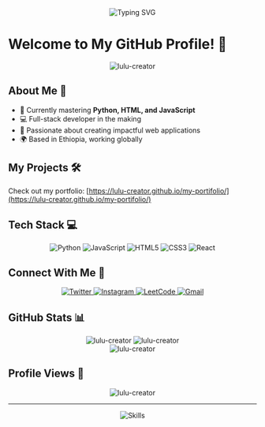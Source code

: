 <div align="center">
  <img src="https://readme-typing-svg.herokuapp.com?font=Roboto&pause=1000&color=FF0000&center=true&vCenter=true&width=435&lines=Hi+there!+I'm+Leul;A+passionate+coder+from+Ethiopia" alt="Typing SVG" />
</div>

# Welcome to My GitHub Profile! 👋

<div align="center">
  <img src="https://github-profile-trophy.vercel.app/?username=lulu-creator&theme=radical&no-frame=true&no-bg=true&margin-w=4" alt="lulu-creator" />
</div>

## About Me 🚀

- 🌱 Currently mastering **Python, HTML, and JavaScript**
- 💻 Full-stack developer in the making
- 🎯 Passionate about creating impactful web applications
- 🌍 Based in Ethiopia, working globally

## My Projects 🛠️

Check out my portfolio: [https://lulu-creator.github.io/my-portifolio/](https://lulu-creator.github.io/my-portifolio/)

## Tech Stack 💻

<div align="center">
  <img src="https://img.shields.io/badge/Python-3776AB?style=for-the-badge&logo=python&logoColor=white" alt="Python"/>
  <img src="https://img.shields.io/badge/JavaScript-F7DF1E?style=for-the-badge&logo=javascript&logoColor=black" alt="JavaScript"/>
  <img src="https://img.shields.io/badge/HTML5-E34F26?style=for-the-badge&logo=html5&logoColor=white" alt="HTML5"/>
  <img src="https://img.shields.io/badge/CSS3-1572B6?style=for-the-badge&logo=css3&logoColor=white" alt="CSS3"/>
  <img src="https://img.shields.io/badge/React-20232A?style=for-the-badge&logo=react&logoColor=61DAFB" alt="React"/>
</div>

## Connect With Me 🤝

<div align="center">
  <a href="https://twitter.com/leulleo8" target="_blank">
    <img src="https://img.shields.io/badge/Twitter-1DA1F2?style=for-the-badge&logo=twitter&logoColor=white" alt="Twitter"/>
  </a>
  <a href="https://instagram.com/@leul9_06" target="_blank">
    <img src="https://img.shields.io/badge/Instagram-E4405F?style=for-the-badge&logo=instagram&logoColor=white" alt="Instagram"/>
  </a>
  <a href="https://leetcode.com/u/leul12/" target="_blank">
    <img src="https://img.shields.io/badge/-LeetCode-FFA116?style=for-the-badge&logo=LeetCode&logoColor=black" alt="LeetCode"/>
  </a>
  <a href="mailto:leulabiti97@gmail.com">
    <img src="https://img.shields.io/badge/Gmail-D14836?style=for-the-badge&logo=gmail&logoColor=white" alt="Gmail"/>
  </a>
</div>

## GitHub Stats 📊

<div align="center">
  <img src="https://github-readme-stats.vercel.app/api?username=lulu-creator&show_icons=true&theme=radical" alt="lulu-creator" />
  <img src="https://github-readme-streak-stats.herokuapp.com/?user=lulu-creator&theme=radical" alt="lulu-creator" />
</div>

<div align="center">
  <img src="https://github-readme-stats.vercel.app/api/top-langs/?username=lulu-creator&layout=compact&theme=radical" alt="lulu-creator" />
</div>

## Profile Views 👀

<div align="center">
  <img src="https://komarev.com/ghpvc/?username=lulu-creator&label=Profile%20views&color=0e75b6&style=flat" alt="lulu-creator" />
</div>

---

<div align="center">
  <img src="https://img.shields.io/badge/Skills-Python%20|%20HTML%20|%20JavaScript-blue" alt="Skills" />
</div>
